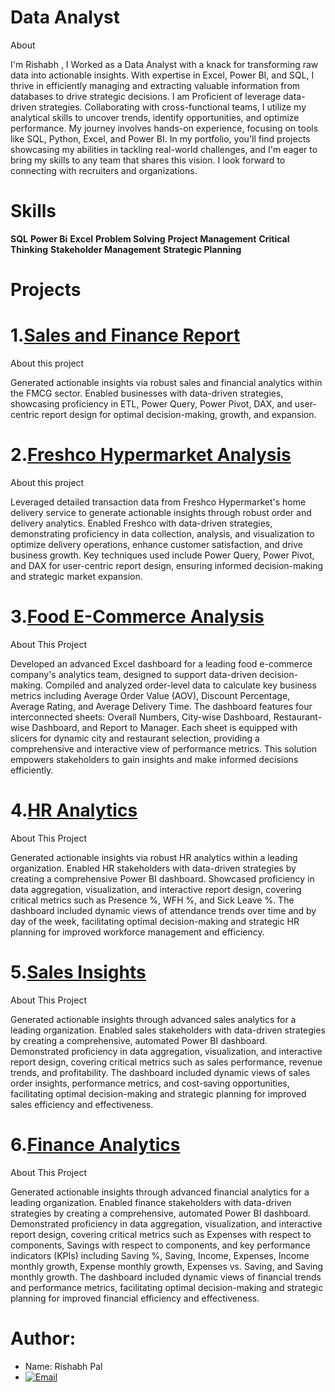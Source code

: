 # Data Analyst 

About

I'm Rishabh , I Worked as a Data Analyst with a knack for transforming raw data into actionable insights. With expertise in Excel, Power BI, and SQL, I thrive in efficiently managing and extracting valuable information from databases to drive strategic decisions. I am Proficient of leverage data-driven strategies. Collaborating with cross-functional teams, I utilize my analytical skills to uncover trends, identify opportunities, and optimize performance. My journey involves hands-on experience, focusing on tools like SQL, Python, Excel, and Power BI. In my portfolio, you'll find projects showcasing my abilities in tackling real-world challenges, and I'm eager to bring my skills to any team that shares this vision. I look forward to connecting with recruiters and organizations.

# Skills

**SQL**  **Power Bi**  **Excel** 
**Problem Solving**  **Project Management** 
**Critical Thinking**  **Stakeholder Management**  **Strategic Planning** 

# Projects

# 1.[Sales and Finance Report](https://github.com/iamrishabh01/Sales_And_Finance_Report)

About this project

Generated actionable insights via robust sales and financial analytics within the FMCG sector. Enabled businesses with data-driven strategies, showcasing proficiency in ETL, Power Query, Power Pivot, DAX, and user-centric report design for optimal decision-making, growth, and expansion.


# 2.[Freshco Hypermarket Analysis](https://github.com/iamrishabh01/-Freshco_Hypermarket_Analysis)

About this project

Leveraged detailed transaction data from Freshco Hypermarket's home delivery service to generate actionable insights through robust order and delivery analytics. Enabled Freshco with data-driven strategies, demonstrating proficiency in data collection, analysis, and visualization to optimize delivery operations, enhance customer satisfaction, and drive business growth. Key techniques used include Power Query, Power Pivot, and DAX for user-centric report design, ensuring informed decision-making and strategic market expansion.

# 3.[Food E-Commerce Analysis](https://github.com/iamrishabh01/food-e-commerce-/tree/main)

About This Project

Developed an advanced Excel dashboard for a leading food e-commerce company's analytics team, designed to support data-driven decision-making. Compiled and analyzed order-level data to calculate key business metrics including Average Order Value (AOV), Discount Percentage, Average Rating, and Average Delivery Time. The dashboard features four interconnected sheets: Overall Numbers, City-wise Dashboard, Restaurant-wise Dashboard, and Report to Manager. Each sheet is equipped with slicers for dynamic city and restaurant selection, providing a comprehensive and interactive view of performance metrics. This solution empowers stakeholders to gain insights and make informed decisions efficiently.

# 4.[HR Analytics](https://github.com/iamrishabh01/HR-Analytics)

About This Project

Generated actionable insights via robust HR analytics within a leading organization. Enabled HR stakeholders with data-driven strategies by creating a comprehensive Power BI dashboard. Showcased proficiency in data aggregation, visualization, and interactive report design, covering critical metrics such as Presence %, WFH %, and Sick Leave %. The dashboard included dynamic views of attendance trends over time and by day of the week, facilitating optimal decision-making and strategic HR planning for improved workforce management and efficiency.


# 5.[Sales Insights](https://github.com/iamrishabh01/HR-Analytics/tree/main)

About This Project

Generated actionable insights through advanced sales analytics for a leading organization. Enabled sales stakeholders with data-driven strategies by creating a comprehensive, automated Power BI dashboard. Demonstrated proficiency in data aggregation, visualization, and interactive report design, covering critical metrics such as sales performance, revenue trends, and profitability. The dashboard included dynamic views of sales order insights, performance metrics, and cost-saving opportunities, facilitating optimal decision-making and strategic planning for improved sales efficiency and effectiveness.


# 6.[Finance Analytics](https://github.com/iamrishabh01/Finance-Analytics)
About This Project

Generated actionable insights through advanced financial analytics for a leading organization. Enabled finance stakeholders with data-driven strategies by creating a comprehensive, automated Power BI dashboard. Demonstrated proficiency in data aggregation, visualization, and interactive report design, covering critical metrics such as Expenses with respect to components, Savings with respect to components, and key performance indicators (KPIs) including Saving %, Saving, Income, Expenses, Income monthly growth, Expense monthly growth, Expenses vs. Saving, and Saving monthly growth. The dashboard included dynamic views of financial trends and performance metrics, facilitating optimal decision-making and strategic planning for improved financial efficiency and effectiveness.

# Author:
  + Name: Rishabh Pal
  + [![Email](https://img.shields.io/badge/email-D14836?style=flat&logo=gmail&logoColor=white)](rishabh.pal.rcc390@gmail.com)
